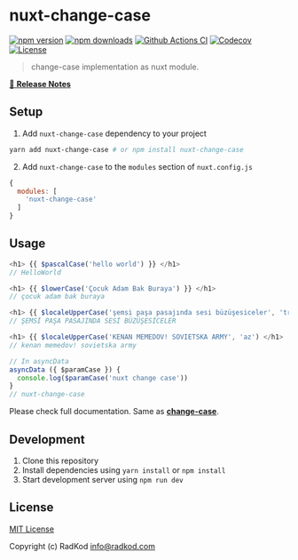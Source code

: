 # nuxt-change-case

[![npm version][npm-version-src]][npm-version-href]
[![npm downloads][npm-downloads-src]][npm-downloads-href]
[![Github Actions CI][github-actions-ci-src]][github-actions-ci-href]
[![Codecov][codecov-src]][codecov-href]
[![License][license-src]][license-href]

> change-case implementation as nuxt module.

[📖 **Release Notes**](./CHANGELOG.md)

## Setup

1. Add `nuxt-change-case` dependency to your project

```bash
yarn add nuxt-change-case # or npm install nuxt-change-case
```

2. Add `nuxt-change-case` to the `modules` section of `nuxt.config.js`

```js
{
  modules: [
    'nuxt-change-case'
  ]
}
```

## Usage

```js
<h1> {{ $pascalCase('hello world') }} </h1>
// HelloWorld
```

```js
<h1> {{ $lowerCase('Çocuk Adam Bak Buraya') }} </h1>
// çocuk adam bak buraya
```

```js
<h1> {{ $localeUpperCase('şemsi paşa pasajında sesi büzüşesiceler', 'tr') </h1>
// ŞEMSİ PAŞA PASAJINDA SESİ BÜZÜŞESİCELER
```

```js
<h1> {{ $localeUpperCase('KENAN MEMEDOV! SOVIETSKA ARMY', 'az') </h1>
// kenan memedov! sovietska army
```

```js
// In asyncData
asyncData ({ $paramCase }) {
  console.log($paramCase('nuxt change case'))
}
// nuxt-change-case
```

Please check full documentation. Same as **[change-case](https://github.com/blakeembrey/change-case)**.

## Development

1. Clone this repository
2. Install dependencies using `yarn install` or `npm install`
3. Start development server using `npm run dev`

## License

[MIT License](./LICENSE)

Copyright (c) RadKod <info@radkod.com>

<!-- Badges -->
[npm-version-src]: https://img.shields.io/npm/v/nuxt-change-case/latest.svg
[npm-version-href]: https://npmjs.com/package/nuxt-change-case

[npm-downloads-src]: https://img.shields.io/npm/dt/nuxt-change-case.svg
[npm-downloads-href]: https://npmjs.com/package/nuxt-change-case

[github-actions-ci-src]: https://github.com/RadKod/nuxt-change-case.git/workflows/ci/badge.svg
[github-actions-ci-href]: https://github.com/RadKod/nuxt-change-case.git/actions?query=workflow%3Aci

[codecov-src]: https://img.shields.io/codecov/c/github/https://github.com/RadKod/nuxt-change-case.git.svg
[codecov-href]: https://codecov.io/gh/https://github.com/RadKod/nuxt-change-case.git

[license-src]: https://img.shields.io/npm/l/nuxt-change-case.svg
[license-href]: https://npmjs.com/package/nuxt-change-case
